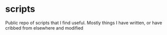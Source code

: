 # scripts
Public repo of scripts that I find useful. Mostly things I have written, or have cribbed from elsewhere and modified
